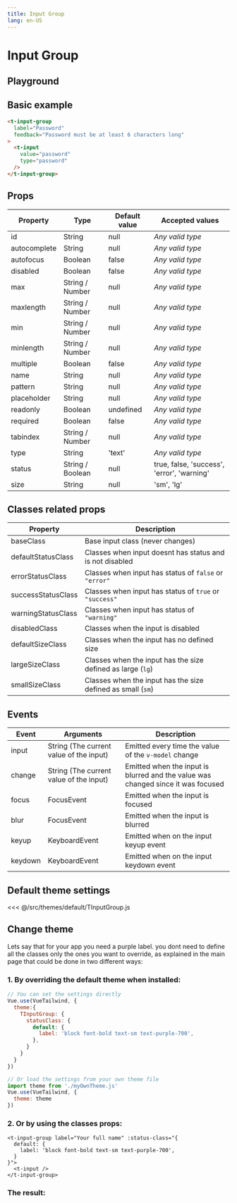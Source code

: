 ```yaml
---
title: Input Group
lang: en-US
---
```


# Input Group

## Playground

<input-group-playground />

## Basic example

```html
<t-input-group
  label="Password"
  feedback="Password must be at least 6 characters long"
>
  <t-input
    value="password"
    type="password"
  />
</t-input-group>
```

## Props

| Property    | Type        | Default value | Accepted values |
|---      |---        |---      |---        |
| id      | String      | null      | _Any valid type_ |
| autocomplete  | String      | null      | _Any valid type_ |
| autofocus   | Boolean     | false     | _Any valid type_ |
| disabled    | Boolean     | false     | _Any valid type_ |
| max     | String / Number | null      | _Any valid type_ |
| maxlength   | String / Number | null      | _Any valid type_ |
| min     | String / Number | null      | _Any valid type_ |
| minlength   | String / Number | null      | _Any valid type_ |
| multiple    | Boolean     | false     | _Any valid type_ |
| name      | String      | null      | _Any valid type_ |
| pattern   | String      | null      | _Any valid type_ |
| placeholder | String      | null      | _Any valid type_ |
| readonly    | Boolean     | undefined   | _Any valid type_ |
| required    | Boolean     | false     | _Any valid type_ |
| tabindex    | String / Number | null      | _Any valid type_ |
| type      | String      | 'text'    | _Any valid type_ |
| status        | String / Boolean  | null        | true, false, 'success', 'error', 'warning' |
| size        | String          | null        | 'sm', 'lg' |

## Classes related props

| Property        | Description                       |
|---          |---                            |
| baseClass       | Base input class (never changes)            |
| defaultStatusClass  | Classes when input doesnt has status and is not disabled  |
| errorStatusClass    | Classes when input has status of `false` or `"error"`   |
| successStatusClass  | Classes when input has status of `true` or `"success"`  |
| warningStatusClass  | Classes when input has status of `"warning"`        |
| disabledClass     | Classes when the input is disabled            |
| defaultSizeClass    | Classes when the input has no defined size        |
| largeSizeClass    | Classes when the input has the size defined as large (`lg`) |
| smallSizeClass    | Classes when the input has the size defined as small (`sm`) |

## Events

| Event   | Arguments                 | Description   |
|---    |---                    |---      |
| input   | String (The current value of the input) | Emitted every time the value of the `v-model` change |
| change  | String (The current value of the input) | Emitted when the input is blurred and the value was changed since it was focused |
| focus   | FocusEvent                | Emitted when the input is focused |
| blur    | FocusEvent                | Emitted when the input is blurred |
| keyup   | KeyboardEvent               | Emitted when on the input keyup event |
| keydown | KeyboardEvent               | Emitted when on the input keydown event |

## Default theme settings

<<< @/src/themes/default/TInputGroup.js

## Change theme

Lets say that for your app you need a purple label. you dont need to define all the classes only
the ones you want to override, as explained in the main page that could be done in two different ways:

### 1. By overriding the default theme when installed:
```js
// You can set the settings directly
Vue.use(VueTailwind, {
  theme:{
    TInputGroup: {
      statusClass: {
        default: {
          label: 'block font-bold text-sm text-purple-700',
        },
      }
    }
  }
})

// Or load the settings from your own theme file
import theme from './myOwnTheme.js'
Vue.use(VueTailwind, {
  theme: theme
})
``` 

### 2. Or by using the classes props:

```vue
<t-input-group label="Your full name" :status-class="{
  default: {
    label: 'block font-bold text-sm text-purple-700',
  }
}">
  <t-input />
</t-input-group>
``` 
### The result:

<t-card class="mt-2 bg-gray-100">
<t-input-group label="Your full name" :status-class="{
  default: {
    label: 'block font-bold text-sm text-purple-700',
  }
}">
  <t-input></t-input>
</t-input-group>
</t-card>
